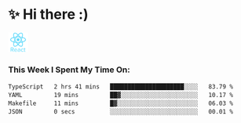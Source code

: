 <h1 align="left">✨ Hi there :)</h1>

  <a href="https://reactjs.org/" target="_blank" rel="noreferrer">   
    <img src="https://raw.githubusercontent.com/devicons/devicon/master/icons/react/react-original-wordmark.svg" alt="react" width="40"     
    height="40"/></a>
 
<h3 align="left">This Week I Spent My Time On:</h3>
<!--START_SECTION:waka-->

```txt
TypeScript   2 hrs 41 mins   █████████████████████░░░░   83.79 %
YAML         19 mins         ██▓░░░░░░░░░░░░░░░░░░░░░░   10.17 %
Makefile     11 mins         █▓░░░░░░░░░░░░░░░░░░░░░░░   06.03 %
JSON         0 secs          ░░░░░░░░░░░░░░░░░░░░░░░░░   00.01 %
```

<!--END_SECTION:waka-->

